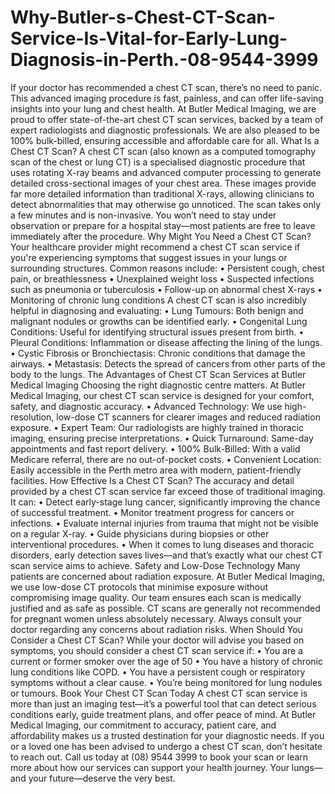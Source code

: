 # Why-Butler-s-Chest-CT-Scan-Service-Is-Vital-for-Early-Lung-Diagnosis-in-Perth.-08-9544-3999
If your doctor has recommended a chest CT scan, there’s no need to panic. This advanced imaging procedure is fast, painless, and can offer life-saving insights into your lung and chest health. At Butler Medical Imaging, we are proud to offer state-of-the-art chest CT scan services, backed by a team of expert radiologists and diagnostic professionals. We are also pleased to be 100% bulk-billed, ensuring accessible and affordable care for all.
What Is a Chest CT Scan?
A chest CT scan (also known as a computed tomography scan of the chest or lung CT) is a specialised diagnostic procedure that uses rotating X-ray beams and advanced computer processing to generate detailed cross-sectional images of your chest area. These images provide far more detailed information than traditional X-rays, allowing clinicians to detect abnormalities that may otherwise go unnoticed.
The scan takes only a few minutes and is non-invasive. You won’t need to stay under observation or prepare for a hospital stay—most patients are free to leave immediately after the procedure.
Why Might You Need a Chest CT Scan?
Your healthcare provider might recommend a chest CT scan service if you're experiencing symptoms that suggest issues in your lungs or surrounding structures. Common reasons include:
•	Persistent cough, chest pain, or breathlessness
•	Unexplained weight loss
•	Suspected infections such as pneumonia or tuberculosis
•	Follow-up on abnormal chest X-rays
•	Monitoring of chronic lung conditions
A chest CT scan is also incredibly helpful in diagnosing and evaluating:
•	Lung Tumours: Both benign and malignant nodules or growths can be identified early.
•	Congenital Lung Conditions: Useful for identifying structural issues present from birth.
•	Pleural Conditions: Inflammation or disease affecting the lining of the lungs.
•	Cystic Fibrosis or Bronchiectasis: Chronic conditions that damage the airways.
•	Metastasis: Detects the spread of cancers from other parts of the body to the lungs.
The Advantages of Chest CT Scan Services at Butler Medical Imaging
Choosing the right diagnostic centre matters. At Butler Medical Imaging, our chest CT scan service is designed for your comfort, safety, and diagnostic accuracy.
•	Advanced Technology: We use high-resolution, low-dose CT scanners for clearer images and reduced radiation exposure.
•	Expert Team: Our radiologists are highly trained in thoracic imaging, ensuring precise interpretations.
•	Quick Turnaround: Same-day appointments and fast report delivery.
•	100% Bulk-Billed: With a valid Medicare referral, there are no out-of-pocket costs.
•	Convenient Location: Easily accessible in the Perth metro area with modern, patient-friendly facilities.
How Effective Is a Chest CT Scan?
The accuracy and detail provided by a chest CT scan service far exceed those of traditional imaging. It can:
•	Detect early-stage lung cancer, significantly improving the chance of successful treatment.
•	Monitor treatment progress for cancers or infections.
•	Evaluate internal injuries from trauma that might not be visible on a regular X-ray.
•	Guide physicians during biopsies or other interventional procedures.
•	When it comes to lung diseases and thoracic disorders, early detection saves lives—and that’s exactly what our chest CT scan service aims to achieve.
Safety and Low-Dose Technology
Many patients are concerned about radiation exposure. At Butler Medical Imaging, we use low-dose CT protocols that minimise exposure without compromising image quality. Our team ensures each scan is medically justified and as safe as possible.
CT scans are generally not recommended for pregnant women unless absolutely necessary. Always consult your doctor regarding any concerns about radiation risks.
When Should You Consider a Chest CT Scan?
While your doctor will advise you based on symptoms, you should consider a chest CT scan service if:
•	You are a current or former smoker over the age of 50
•	You have a history of chronic lung conditions like COPD.
•	You have a persistent cough or respiratory symptoms without a clear cause.
•	You’re being monitored for lung nodules or tumours.
Book Your Chest CT Scan Today
A chest CT scan service is more than just an imaging test—it’s a powerful tool that can detect serious conditions early, guide treatment plans, and offer peace of mind. At Butler Medical Imaging, our commitment to accuracy, patient care, and affordability makes us a trusted destination for your diagnostic needs.
If you or a loved one has been advised to undergo a chest CT scan, don’t hesitate to reach out. Call us today at (08) 9544 3999 to book your scan or learn more about how our services can support your health journey. Your lungs—and your future—deserve the very best.

